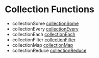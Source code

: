 # Collection Functions

- collectionSome [collectionSome](../functions/collectionsome.md)
- collectionEvery [collectionEvery](../functions/collectionevery.md)
- collectionEach [collectionEach](../functions/collectioneach.md)
- collectionFilter [collectionFilter](../functions/collectionfilter.md)
- collectionMap [collectionMap](../functions/collectionmap.md)
- collectionReduce [collectionReduce](../functions/collectionreduce.md)
